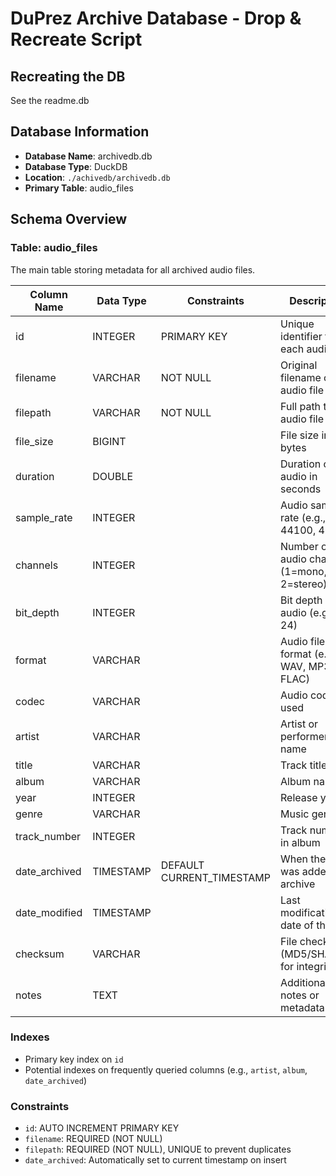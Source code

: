 # DuPrez Archive Database - Drop & Recreate Script

## Recreating the DB 
See the readme.db

## Database Information

- **Database Name**: archivedb.db
- **Database Type**: DuckDB
- **Location**: `./achivedb/archivedb.db`
- **Primary Table**: audio_files

## Schema Overview

### Table: audio_files

The main table storing metadata for all archived audio files.

| Column Name | Data Type | Constraints | Description |
|------------|-----------|-------------|-------------|
| id | INTEGER | PRIMARY KEY | Unique identifier for each audio file |
| filename | VARCHAR | NOT NULL | Original filename of the audio file |
| filepath | VARCHAR | NOT NULL | Full path to the audio file |
| file_size | BIGINT | | File size in bytes |
| duration | DOUBLE | | Duration of audio in seconds |
| sample_rate | INTEGER | | Audio sample rate (e.g., 44100, 48000) |
| channels | INTEGER | | Number of audio channels (1=mono, 2=stereo) |
| bit_depth | INTEGER | | Bit depth of the audio (e.g., 16, 24) |
| format | VARCHAR | | Audio file format (e.g., WAV, MP3, FLAC) |
| codec | VARCHAR | | Audio codec used |
| artist | VARCHAR | | Artist or performer name |
| title | VARCHAR | | Track title |
| album | VARCHAR | | Album name |
| year | INTEGER | | Release year |
| genre | VARCHAR | | Music genre |
| track_number | INTEGER | | Track number in album |
| date_archived | TIMESTAMP | DEFAULT CURRENT_TIMESTAMP | When the file was added to archive |
| date_modified | TIMESTAMP | | Last modification date of the file |
| checksum | VARCHAR | | File checksum (MD5/SHA256) for integrity |
| notes | TEXT | | Additional notes or metadata |

### Indexes

- Primary key index on `id`
- Potential indexes on frequently queried columns (e.g., `artist`, `album`, `date_archived`)

### Constraints

- `id`: AUTO INCREMENT PRIMARY KEY
- `filename`: REQUIRED (NOT NULL)
- `filepath`: REQUIRED (NOT NULL), UNIQUE to prevent duplicates
- `date_archived`: Automatically set to current timestamp on insert

